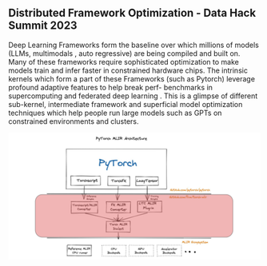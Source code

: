 ## Distributed Framework Optimization - Data Hack Summit 2023

Deep Learning Frameworks form the baseline over which millions of models (LLMs, multimodals , auto regressive) are being compiled and built on.
Many of these frameworks require sophisticated optimization to make models train and infer faster in constrained hardware chips. The intrinsic kernels which form a part of these Frameworks (such as Pytorch) leverage profound adaptive features to help break perf- benchmarks in supercomputing and federated deep learning . This is a glimpse of different sub-kernel, intermediate framework and superficial model optimization techniques which help people run large models such as GPTs on constrained environments and clusters.

![image](images/image1.png)